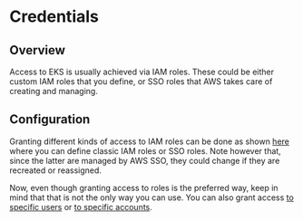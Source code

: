 # Credentials

## Overview
Access to EKS is usually achieved via IAM roles. These could be either custom IAM roles that you define, or SSO roles that AWS takes care of creating and managing.

## Configuration
Granting different kinds of access to IAM roles can be done as shown [here](https://github.com/binbashar/le-tf-infra-aws/blob/master/apps-devstg/us-east-1/k8s-eks/cluster/locals.tf#L33-L60) where you can define classic IAM roles or SSO roles. Note however that, since the latter are managed by AWS SSO, they could change if they are recreated or reassigned.

Now, even though granting access to roles is the preferred way, keep in mind that that is not the only way you can use. You can also grant access [to specific users](https://github.com/binbashar/le-tf-infra-aws/blob/master/apps-devstg/us-east-1/k8s-eks/cluster/locals.tf#L18-L29) or [to specific accounts](https://github.com/binbashar/le-tf-infra-aws/blob/master/apps-devstg/us-east-1/k8s-eks/cluster/locals.tf#L10-L14).
